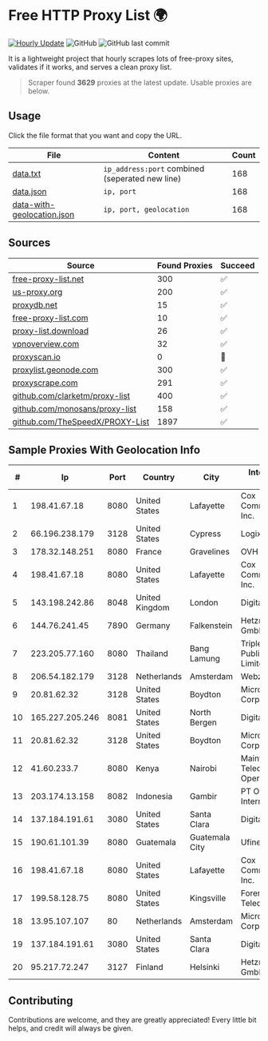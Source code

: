 
# Free HTTP Proxy List 🌍

[![Hourly Update](https://github.com/mertguvencli/http-proxy-list/actions/workflows/main.yml/badge.svg?branch=main)](https://github.com/mertguvencli/http-proxy-list/actions/workflows/main.yml)
![GitHub](https://img.shields.io/github/license/mertguvencli/http-proxy-list)
![GitHub last commit](https://img.shields.io/github/last-commit/mertguvencli/http-proxy-list)

It is a lightweight project that hourly scrapes lots of free-proxy sites, validates if it works, and serves a clean proxy list.


> Scraper found **3629** proxies at the latest update. Usable proxies are below.

## Usage

Click the file format that you want and copy the URL.


|File|Content|Count|
|----|-------|-----|
|[data.txt](https://raw.githubusercontent.com/mertguvencli/http-proxy-list/main/proxy-list/data.txt)|`ip_address:port` combined (seperated new line)|168|
|[data.json](https://raw.githubusercontent.com/mertguvencli/http-proxy-list/main/proxy-list/data.json)|`ip, port`|168|
|[data-with-geolocation.json](https://raw.githubusercontent.com/mertguvencli/http-proxy-list/main/proxy-list/data-with-geolocation.json)|`ip, port, geolocation`|168|

## Sources

|Source|Found Proxies|Succeed|
|------|-------------|-------|
|[free-proxy-list.net](https://free-proxy-list.net)|300|✅|
|[us-proxy.org](https://www.us-proxy.org)|200|✅|
|[proxydb.net](http://proxydb.net)|15|✅|
|[free-proxy-list.com](https://free-proxy-list.com/?page=&port=&type%5B%5D=http&type%5B%5D=https&up_time=0&search=Search)|10|✅|
|[proxy-list.download](https://www.proxy-list.download/HTTP)|26|✅|
|[vpnoverview.com](https://vpnoverview.com/privacy/anonymous-browsing/free-proxy-servers)|32|✅|
|[proxyscan.io](https://www.proxyscan.io)|0|🚫|
|[proxylist.geonode.com](https://proxylist.geonode.com/api/proxy-list?limit=300&page=1&sort_by=lastChecked&sort_type=desc&protocols=http,https)|300|✅|
|[proxyscrape.com](https://api.proxyscrape.com/v2/?request=displayproxies&protocol=http&timeout=10000&country=all&ssl=all&anonymity=all)|291|✅|
|[github.com/clarketm/proxy-list](https://raw.githubusercontent.com/clarketm/proxy-list/master/proxy-list-raw.txt)|400|✅|
|[github.com/monosans/proxy-list](https://raw.githubusercontent.com/monosans/proxy-list/main/proxies/http.txt)|158|✅|
|[github.com/TheSpeedX/PROXY-List](https://raw.githubusercontent.com/TheSpeedX/PROXY-List/master/http.txt)|1897|✅|


## Sample Proxies With Geolocation Info

|#|Ip|Port|Country|City|Internet Service Provider|
|-|--|----|-------|----|-------------------------|
|1|198.41.67.18|8080|United States|Lafayette|Cox Communications Inc.|
|2|66.196.238.179|3128|United States|Cypress|Logix|
|3|178.32.148.251|8080|France|Gravelines|OVH SAS|
|4|198.41.67.18|8080|United States|Lafayette|Cox Communications Inc.|
|5|143.198.242.86|8048|United Kingdom|London|DigitalOcean, LLC|
|6|144.76.241.45|7890|Germany|Falkenstein|Hetzner Online GmbH|
|7|223.205.77.160|8080|Thailand|Bang Lamung|Triple T Broadband Public Company Limited|
|8|206.54.182.179|3128|Netherlands|Amsterdam|Webzilla B.V.|
|9|20.81.62.32|3128|United States|Boydton|Microsoft Corporation|
|10|165.227.205.246|8081|United States|North Bergen|DigitalOcean, LLC|
|11|20.81.62.32|3128|United States|Boydton|Microsoft Corporation|
|12|41.60.233.7|8080|Kenya|Nairobi|Maintainer Liquid Telecommunications Operations Limited|
|13|203.174.13.158|8082|Indonesia|Gambir|PT Orion Cyber Internet|
|14|137.184.191.61|3080|United States|Santa Clara|DigitalOcean, LLC|
|15|190.61.101.39|8080|Guatemala|Guatemala City|Ufinet Panama S.A.|
|16|198.41.67.18|8080|United States|Lafayette|Cox Communications Inc.|
|17|199.58.128.75|8080|United States|Kingsville|Foremost Telecommunications|
|18|13.95.107.107|80|Netherlands|Amsterdam|Microsoft Corporation|
|19|137.184.191.61|3080|United States|Santa Clara|DigitalOcean, LLC|
|20|95.217.72.247|3127|Finland|Helsinki|Hetzner Online GmbH|



## Contributing

Contributions are welcome, and they are greatly appreciated! Every
little bit helps, and credit will always be given.

